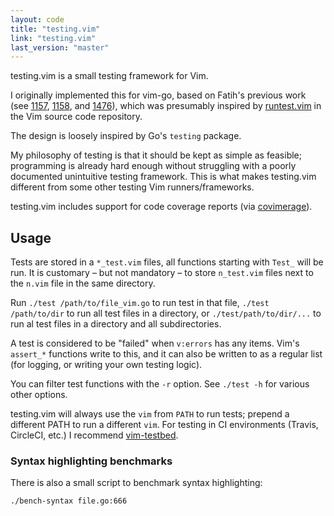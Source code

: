 ```yaml
---
layout: code
title: "testing.vim"
link: "testing.vim"
last_version: "master"
---
```


testing.vim is a small testing framework for Vim.

I originally implemented this for vim-go, based on Fatih's previous work (see
[1157][1157], [1158][1158], and [1476][1476]), which was presumably inspired by
[runtest.vim](https://github.com/vim/vim/blob/master/src/testdir/runtest.vim) in
the Vim source code repository.

The design is loosely inspired by Go's `testing` package.

My philosophy of testing is that it should be kept as simple as feasible;
programming is already hard enough without struggling with a poorly documented
unintuitive testing framework. This is what makes testing.vim different from
some other testing Vim runners/frameworks.

testing.vim includes support for code coverage reports (via [covimerage][cov]).

Usage
-----

Tests are stored in a `*_test.vim` files, all functions starting with `Test_`
will be run.
It is customary – but not mandatory – to store `n_test.vim` files next to the
`n.vim` file in the same directory.

Run `./test /path/to/file_vim.go` to run test in that file, `./test
/path/to/dir` to run all test files in a directory, or `./test/path/to/dir/...`
to run al test files in a directory and all subdirectories.

A test is considered to be "failed" when `v:errors` has any items. Vim's
`assert_*` functions write to this, and it can also be written to as a regular
list (for logging, or writing your own testing logic).

You can filter test functions with the `-r` option. See `./test -h` for various
other options.

testing.vim will always use the `vim` from `PATH` to run tests; prepend a
different PATH to run a different `vim`. For testing in CI environments (Travis,
CircleCI, etc.) I recommend [vim-testbed][testbed].

### Syntax highlighting benchmarks

There is also a small script to benchmark syntax highlighting:

	./bench-syntax file.go:666

[testbed]: https://github.com/tweekmonster/vim-testbed
[cov]: https://github.com/Vimjas/covimerage
[1476]: https://github.com/fatih/vim-go/pull/1476
[1157]: https://github.com/fatih/vim-go/pull/1157
[1158]: https://github.com/fatih/vim-go/pull/1158
